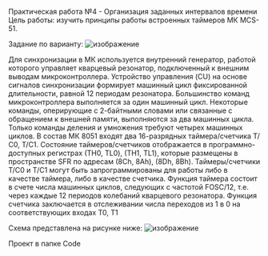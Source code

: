 Практическая работа №4 - Организация заданных интервалов времени
Цель работы: изучить принципы работы встроенных таймеров МК MCS-51. 

Задание по варианту: 
![изображение](https://github.com/der-sun/DigitalDevisesAndMicroprocessors/assets/86686038/1c8a048a-1f50-4535-b991-14ee9f07822a)

Для синхронизации в МК используется внутренний генератор, работой которого управляет кварцевый резонатор, подключенный к внешним выводам микроконтроллера. Устройство управления (CU) на основе сигналов синхронизации формирует машинный цикл фиксированной длительности, равной 12 периодам резонатора. Большинство команд микроконтроллера выполняется за один машинный цикл. Некоторые команды, оперирующие с 2-байтными словами или связанные с обращением к внешней памяти, выполняются за два машинных цикла. Только команды деления и умножения требуют четырех машинных циклов. В состав МК 8051 входят два 16-разрядных таймера/счетчика Т/С0, Т/С1. Состояние таймеров/счетчиков отображается в программно-доступных регистрах (ТН0, ТL0), (ТН1, ТL1), которые размещены в пространстве SFR по адресам (8Сh, 8Аh), (8Dh, 8Bh). Таймеры/счетчики Т/С0 и Т/С1 могут быть запрограммированы для работы либо в качестве таймера, либо в качестве счетчика. Функция таймера состоит в счете числа машинных циклов, следующих с частотой FOSC/12, т.е. через каждые 12 периодов колебаний кварцевого резонатора. Функция счетчика заключается в отслеживании числа переходов из 1 в 0 на соответствующих входах Т0, Т1

Схема представлена на рисунке ниже: 
![изображение](https://github.com/der-sun/DigitalDevisesAndMicroprocessors/assets/86686038/80865e83-819a-4440-82b0-7ff7b5f9cd51)

Проект в папке Code
